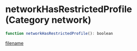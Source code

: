 # networkHasRestrictedProfile (Category network)

```js
function networkHasRestrictedProfile(): boolean
```

[filename](networkHasRestrictedProfile_m.md ':include')